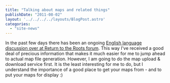 ```yaml
---
title: "Talking about maps and related things"
publishDate: "2011-08-02"
layout: '../../../../layouts/BlogPost.astro'
categories: 
  - "site-news"
---
```


In the past few days there has been an ongoing [English language discussion over at Return to the Roots forum](http://www.siedler25.org/index.php?com=forum&mod=forum&action=thread&id=750&start=1). This way I've received a good deal of precious information that makes it much easier for me to jump ahead to actual map file generation. However, I am going to do the map upload & download service first. It is the least interesting for me to do, but I understand the importance of a good place to get your maps from - and to put your maps for display :)
